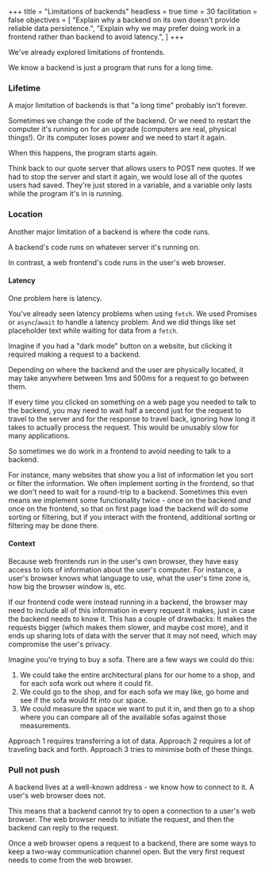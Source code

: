 +++
title = "Limitations of backends"
headless = true
time = 30
facilitation = false
objectives = [
    "Explain why a backend on its own doesn't provide reliable data persistence.",
    "Explain why we may prefer doing work in a frontend rather than backend to avoid latency.",
]
+++

We've already explored limitations of frontends.

We know a backend is just a program that runs for a long time.

### Lifetime

A major limitation of backends is that "a long time" probably isn't forever.

Sometimes we change the code of the backend. Or we need to restart the computer it's running on for an upgrade (computers are real, physical things!). Or its computer loses power and we need to start it again.

When this happens, the program starts again.

Think back to our quote server that allows users to POST new quotes. If we had to stop the server and start it again, we would lose all of the quotes users had saved. They're just stored in a variable, and a variable only lasts while the program it's in is running.

### Location

Another major limitation of a backend is where the code runs.

A backend's code runs on whatever server it's running on.

In contrast, a web frontend's code runs in the user's web browser.

#### Latency

One problem here is latency.

You've already seen latency problems when using `fetch`. We used Promises or `async`/`await` to handle a latency problem. And we did things like set placeholder text while waiting for data from a `fetch`.

Imagine if you had a "dark mode" button on a website, but clicking it required making a request to a backend.

Depending on where the backend and the user are physically located, it may take anywhere between 1ms and 500ms for a request to go between them.

If every time you clicked on something on a web page you needed to talk to the backend, you may need to wait half a second just for the request to travel to the server and for the response to travel back, ignoring how long it takes to actually process the request. This would be unusably slow for many applications.

So sometimes we do work in a frontend to avoid needing to talk to a backend.

For instance, many websites that show you a list of information let you sort or filter the information. We often implement sorting in the frontend, so that we don't need to wait for a round-trip to a backend. Sometimes this even means we implement some functionality twice - once on the backend _and_ once on the frontend, so that on first page load the backend will do some sorting or filtering, but if you interact with the frontend, additional sorting or filtering may be done there.

#### Context

Because web frontends run in the user's own browser, they have easy access to lots of information about the user's computer. For instance, a user's browser knows what language to use, what the user's time zone is, how big the browser window is, etc.

If our frontend code were instead running in a backend, the browser may need to include all of this information in every request it makes, just in case the backend needs to know it. This has a couple of drawbacks: It makes the requests bigger (which makes them slower, and maybe cost more), and it ends up sharing lots of data with the server that it may not need, which may compromise the user's privacy.

Imagine you're trying to buy a sofa. There are a few ways we could do this:
1. We could take the entire architectural plans for our home to a shop, and for each sofa work out where it could fit.
2. We could go to the shop, and for each sofa we may like, go home and see if the sofa would fit into our space.
3. We could measure the space we want to put it in, and then go to a shop where you can compare all of the available sofas against those measurements.

Approach 1 requires transferring a lot of data. Approach 2 requires a lot of traveling back and forth. Approach 3 tries to minimise both of these things.

### Pull not push

A backend lives at a well-known address - we know how to connect to it. A user's web browser does not.

This means that a backend cannot try to open a connection to a user's web browser. The web browser needs to initiate the request, and then the backend can reply to the request.

Once a web browser opens a request to a backend, there are some ways to keep a two-way communication channel open. But the very first request needs to come from the web browser.
